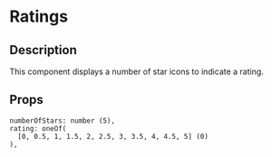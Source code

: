 # Ratings

## Description

This component displays a number of star icons to indicate a rating.

## Props

```
numberOfStars: number (5),
rating: oneOf(
  [0, 0.5, 1, 1.5, 2, 2.5, 3, 3.5, 4, 4.5, 5] (0)
),
```